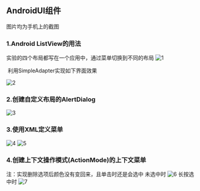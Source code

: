 ## AndroidUI组件
图片均为手机上的截图
### 1.Android ListView的用法

实验的四个布局都写在一个应用中，通过菜单切换到不同的布局
![1](img/2.png)

​	利用SimpleAdapter实现如下界面效果

![2](img/1.png)

### 2.创建自定义布局的AlertDialog
![3](img/3.png)

### 3.使用XML定义菜单
![4](img/5.png)
![5](img/7.png)

### 4.创建上下文操作模式(ActionMode)的上下文菜单

注：实现删除选项后颜色没有变回来，且单击时还是会选中
未选中时
![6](img/8.png)
长按选中时
![7](img/9.png)

